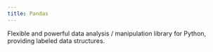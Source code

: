 ```yaml
---
title: Pandas
---
```


Flexible and powerful data analysis / manipulation library for Python, providing labeled data structures.

<!--more-->
